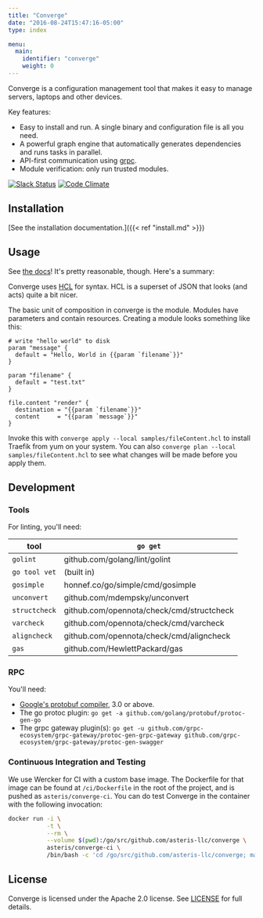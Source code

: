 ```yaml
---
title: "Converge"
date: "2016-08-24T15:47:16-05:00"
type: index

menu:
  main:
    identifier: "converge"
    weight: 0
---
```


Converge is a configuration management tool that makes it easy to manage servers,
laptops and other devices.

Key features:

- Easy to install and run. A single binary and configuration file is all you need.
- A powerful graph engine that automatically generates dependencies and
runs tasks in parallel.
- API-first communication using [grpc](http://grpc.io).
- Module verification: only run trusted modules.

[![Slack Status](http://converge-slack.aster.is/badge.svg)](http://converge-slack.aster.is)
[![Code Climate](https://codeclimate.com/github/asteris-llc/converge/badges/gpa.svg)](https://codeclimate.com/github/asteris-llc/converge)

## Installation

[See the installation documentation.]({{< ref "install.md" >}})

## Usage

See [the docs](http://converge.aster.is)! It's pretty reasonable, though. Here's
a summary:

Converge uses [HCL](https://github.com/hashicorp/hcl) for syntax. HCL is a
superset of JSON that looks (and acts) quite a bit nicer.

The basic unit of composition in converge is the module. Modules have parameters
and contain resources. Creating a module looks something like this:

```hcl
# write "hello world" to disk
param "message" {
  default = "Hello, World in {{param `filename`}}"
}

param "filename" {
  default = "test.txt"
}

file.content "render" {
  destination = "{{param `filename`}}"
  content     = "{{param `message`}}"
}
```

Invoke this with `converge apply --local samples/fileContent.hcl` to install
Traefik from yum on your system. You can also `converge plan --local
samples/fileContent.hcl` to see what changes will be made before you apply them.

## Development

### Tools

For linting, you'll need:

tool | `go get`
---- | --------
 `golint` | github.com/golang/lint/golint
`go tool vet` | (built in)
`gosimple` | honnef.co/go/simple/cmd/gosimple
`unconvert` | github.com/mdempsky/unconvert
`structcheck` | github.com/opennota/check/cmd/structcheck
`varcheck` | github.com/opennota/check/cmd/varcheck
`aligncheck` | github.com/opennota/check/cmd/aligncheck
`gas` | github.com/HewlettPackard/gas

### RPC

You'll need:

- [Google's protobuf compiler](https://github.com/google/protobuf/releases), 3.0
  or above.
- The go protoc plugin: `go get -a github.com/golang/protobuf/protoc-gen-go`
- The grpc gateway plugin(s): `go get -u github.com/grpc-ecosystem/grpc-gateway/protoc-gen-grpc-gateway github.com/grpc-ecosystem/grpc-gateway/protoc-gen-swagger`

### Continuous Integration and Testing

We use Wercker for CI with a custom base image. The Dockerfile for that image
can be found at `/ci/Dockerfile` in the root of the project, and is pushed as
`asteris/converge-ci`. You can do test Converge in the container with the
following invocation:

```sh
docker run -i \
           -t \
           --rm \
           --volume $(pwd):/go/src/github.com/asteris-llc/converge \
           asteris/converge-ci \
           /bin/bash -c 'cd /go/src/github.com/asteris-llc/converge; make test'
```
## License

Converge is licensed under the Apache 2.0 license. See [LICENSE](LICENSE) for
full details.
